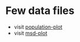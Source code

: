 # Few data files
- visit [population-plot](https://extremefattypunch.github.io/EMBL-Summer-2025-Research/protein%20motor%20micortubules%20kinetics/population.html)
- visit [msd-plot](https://extremefattypunch.github.io/EMBL-Summer-2025-Research/protein%20motor%20micortubules%20kinetics/msd.html)
